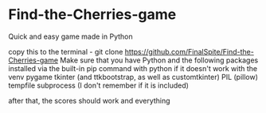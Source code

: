 # Find-the-Cherries-game
Quick and easy game made in Python

copy this to the terminal - git clone https://github.com/FinalSpite/Find-the-Cherries-game
Make sure that you have Python and the following packages installed via the built-in pip command with python if it doesn't work with the venv
  pygame
  tkinter (and ttkbootstrap, as well as customtkinter)
  PIL (pillow)
  tempfile
  subprocess (I don't remember if it is included)

after that, the scores should work and everything
  
  
